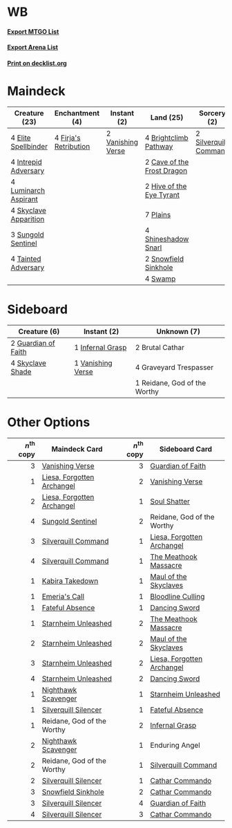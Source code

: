 # WB

#### [Export MTGO List](../collection/WB/WB.txt)
#### [Export Arena List](../collection/WB/WB_arena.txt)
#### [Print on decklist.org](http://decklist.org/?deckmain=4%09Brightclimb%20Pathway%0A4%09Brutal%20Cathar%0A2%09Cave%20of%20the%20Frost%20Dragon%0A4%09Elite%20Spellbinder%0A4%09Firja's%20Retribution%0A2%09Hive%20of%20the%20Eye%20Tyrant%0A4%09Intrepid%20Adversary%0A4%09Luminarch%20Aspirant%0A7%09Plains%0A4%09Shineshadow%20Snarl%0A2%09Silverquill%20Command%0A4%09Skyclave%20Apparition%0A2%09Snowfield%20Sinkhole%0A3%09Sungold%20Sentinel%0A4%09Swamp%0A4%09Tainted%20Adversary%0A2%09Vanishing%20Verse&deckside=2%09Brutal%20Cathar%0A4%09Graveyard%20Trespasser%0A2%09Guardian%20of%20Faith%0A1%09Infernal%20Grasp%0A1%09Reidane,%20God%20of%20the%20Worthy%0A4%09Skyclave%20Shade%0A1%09Vanishing%20Verse)
# Maindeck

|                                         Creature (23)                                          |                                        Enchantment (4)                                         |                                        Instant (2)                                         |                                              Land (25)                                              |                                          Sorcery (2)                                           |  Unknown (4)  |
|------------------------------------------------------------------------------------------------|------------------------------------------------------------------------------------------------|--------------------------------------------------------------------------------------------|-----------------------------------------------------------------------------------------------------|------------------------------------------------------------------------------------------------|---------------|
|4 [Elite Spellbinder](http://gatherer.wizards.com/Pages/Card/Details.aspx?multiverseid=513494)  |4 [Firja's Retribution](http://gatherer.wizards.com/Pages/Card/Details.aspx?multiverseid=503826)|2 [Vanishing Verse](http://gatherer.wizards.com/Pages/Card/Details.aspx?multiverseid=513736)|4 [Brightclimb Pathway](http://gatherer.wizards.com/Pages/Card/Details.aspx?multiverseid=491911)     |2 [Silverquill Command](http://gatherer.wizards.com/Pages/Card/Details.aspx?multiverseid=513724)|4 Brutal Cathar|
|4 [Intrepid Adversary](http://gatherer.wizards.com/Pages/Card/Details.aspx?multiverseid=534781) |                                                                                                |                                                                                            |2 [Cave of the Frost Dragon](http://gatherer.wizards.com/Pages/Card/Details.aspx?multiverseid=527540)|                                                                                                |               |
|4 [Luminarch Aspirant](http://gatherer.wizards.com/Pages/Card/Details.aspx?multiverseid=491647) |                                                                                                |                                                                                            |2 [Hive of the Eye Tyrant](http://gatherer.wizards.com/Pages/Card/Details.aspx?multiverseid=527545)  |                                                                                                |               |
|4 [Skyclave Apparition](http://gatherer.wizards.com/Pages/Card/Details.aspx?multiverseid=495603)|                                                                                                |                                                                                            |7 [Plains](http://gatherer.wizards.com/Pages/Card/Details.aspx?multiverseid=439856)                  |                                                                                                |               |
|3 [Sungold Sentinel](http://gatherer.wizards.com/Pages/Card/Details.aspx?multiverseid=534795)   |                                                                                                |                                                                                            |4 [Shineshadow Snarl](http://gatherer.wizards.com/Pages/Card/Details.aspx?multiverseid=513764)       |                                                                                                |               |
|4 [Tainted Adversary](http://gatherer.wizards.com/Pages/Card/Details.aspx?multiverseid=534899)  |                                                                                                |                                                                                            |2 [Snowfield Sinkhole](http://gatherer.wizards.com/Pages/Card/Details.aspx?multiverseid=503889)      |                                                                                                |               |
|                                                                                                |                                                                                                |                                                                                            |4 [Swamp](http://gatherer.wizards.com/Pages/Card/Details.aspx?multiverseid=439858)                   |                                                                                                |               |


# Sideboard

|                                         Creature (6)                                         |                                        Instant (2)                                         |        Unknown (7)         |
|----------------------------------------------------------------------------------------------|--------------------------------------------------------------------------------------------|----------------------------|
|2 [Guardian of Faith](http://gatherer.wizards.com/Pages/Card/Details.aspx?multiverseid=527305)|1 [Infernal Grasp](http://gatherer.wizards.com/Pages/Card/Details.aspx?multiverseid=534880) |2 Brutal Cathar             |
|4 [Skyclave Shade](http://gatherer.wizards.com/Pages/Card/Details.aspx?multiverseid=491763)   |1 [Vanishing Verse](http://gatherer.wizards.com/Pages/Card/Details.aspx?multiverseid=513736)|4 Graveyard Trespasser      |
|                                                                                              |                                                                                            |1 Reidane, God of the Worthy|


# Other Options

|*n*<sup>th</sup> copy|                                            Maindeck Card                                            |*n*<sup>th</sup> copy|                                           Sideboard Card                                            |
|--------------------:|-----------------------------------------------------------------------------------------------------|--------------------:|-----------------------------------------------------------------------------------------------------|
|                    3|[Vanishing Verse](http://gatherer.wizards.com/Pages/Card/Details.aspx?multiverseid=513736)           |                    3|[Guardian of Faith](http://gatherer.wizards.com/Pages/Card/Details.aspx?multiverseid=527305)         |
|                    1|[Liesa, Forgotten Archangel](http://gatherer.wizards.com/Pages/Card/Details.aspx?multiverseid=535027)|                    2|[Vanishing Verse](http://gatherer.wizards.com/Pages/Card/Details.aspx?multiverseid=513736)           |
|                    2|[Liesa, Forgotten Archangel](http://gatherer.wizards.com/Pages/Card/Details.aspx?multiverseid=535027)|                    1|[Soul Shatter](http://gatherer.wizards.com/Pages/Card/Details.aspx?multiverseid=491765)              |
|                    4|[Sungold Sentinel](http://gatherer.wizards.com/Pages/Card/Details.aspx?multiverseid=534795)          |                    2|Reidane, God of the Worthy                                                                           |
|                    3|[Silverquill Command](http://gatherer.wizards.com/Pages/Card/Details.aspx?multiverseid=513724)       |                    1|[Liesa, Forgotten Archangel](http://gatherer.wizards.com/Pages/Card/Details.aspx?multiverseid=535027)|
|                    4|[Silverquill Command](http://gatherer.wizards.com/Pages/Card/Details.aspx?multiverseid=513724)       |                    1|[The Meathook Massacre](http://gatherer.wizards.com/Pages/Card/Details.aspx?multiverseid=534886)     |
|                    1|[Kabira Takedown](http://gatherer.wizards.com/Pages/Card/Details.aspx?multiverseid=491641)           |                    1|[Maul of the Skyclaves](http://gatherer.wizards.com/Pages/Card/Details.aspx?multiverseid=491651)     |
|                    1|[Emeria's Call](http://gatherer.wizards.com/Pages/Card/Details.aspx?multiverseid=491633)             |                    1|[Bloodline Culling](http://gatherer.wizards.com/Pages/Card/Details.aspx?multiverseid=534857)         |
|                    1|[Fateful Absence](http://gatherer.wizards.com/Pages/Card/Details.aspx?multiverseid=534774)           |                    1|[Dancing Sword](http://gatherer.wizards.com/Pages/Card/Details.aspx?multiverseid=527295)             |
|                    1|[Starnheim Unleashed](http://gatherer.wizards.com/Pages/Card/Details.aspx?multiverseid=503639)       |                    2|[The Meathook Massacre](http://gatherer.wizards.com/Pages/Card/Details.aspx?multiverseid=534886)     |
|                    2|[Starnheim Unleashed](http://gatherer.wizards.com/Pages/Card/Details.aspx?multiverseid=503639)       |                    2|[Maul of the Skyclaves](http://gatherer.wizards.com/Pages/Card/Details.aspx?multiverseid=491651)     |
|                    3|[Starnheim Unleashed](http://gatherer.wizards.com/Pages/Card/Details.aspx?multiverseid=503639)       |                    2|[Liesa, Forgotten Archangel](http://gatherer.wizards.com/Pages/Card/Details.aspx?multiverseid=535027)|
|                    4|[Starnheim Unleashed](http://gatherer.wizards.com/Pages/Card/Details.aspx?multiverseid=503639)       |                    2|[Dancing Sword](http://gatherer.wizards.com/Pages/Card/Details.aspx?multiverseid=527295)             |
|                    1|[Nighthawk Scavenger](http://gatherer.wizards.com/Pages/Card/Details.aspx?multiverseid=491752)       |                    1|[Starnheim Unleashed](http://gatherer.wizards.com/Pages/Card/Details.aspx?multiverseid=503639)       |
|                    1|[Silverquill Silencer](http://gatherer.wizards.com/Pages/Card/Details.aspx?multiverseid=513726)      |                    1|[Fateful Absence](http://gatherer.wizards.com/Pages/Card/Details.aspx?multiverseid=534774)           |
|                    1|Reidane, God of the Worthy                                                                           |                    2|[Infernal Grasp](http://gatherer.wizards.com/Pages/Card/Details.aspx?multiverseid=534880)            |
|                    2|[Nighthawk Scavenger](http://gatherer.wizards.com/Pages/Card/Details.aspx?multiverseid=491752)       |                    1|Enduring Angel                                                                                       |
|                    2|Reidane, God of the Worthy                                                                           |                    1|[Silverquill Command](http://gatherer.wizards.com/Pages/Card/Details.aspx?multiverseid=513724)       |
|                    2|[Silverquill Silencer](http://gatherer.wizards.com/Pages/Card/Details.aspx?multiverseid=513726)      |                    1|[Cathar Commando](http://gatherer.wizards.com/Pages/Card/Details.aspx?multiverseid=534764)           |
|                    3|[Snowfield Sinkhole](http://gatherer.wizards.com/Pages/Card/Details.aspx?multiverseid=503889)        |                    2|[Cathar Commando](http://gatherer.wizards.com/Pages/Card/Details.aspx?multiverseid=534764)           |
|                    3|[Silverquill Silencer](http://gatherer.wizards.com/Pages/Card/Details.aspx?multiverseid=513726)      |                    4|[Guardian of Faith](http://gatherer.wizards.com/Pages/Card/Details.aspx?multiverseid=527305)         |
|                    4|[Silverquill Silencer](http://gatherer.wizards.com/Pages/Card/Details.aspx?multiverseid=513726)      |                    3|[Cathar Commando](http://gatherer.wizards.com/Pages/Card/Details.aspx?multiverseid=534764)           |

